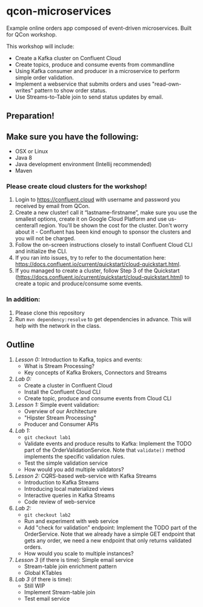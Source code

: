 # qcon-microservices
Example online orders app composed of event-driven microservices. Built for QCon workshop.

This workshop will include:

- Create a Kafka cluster on Confluent Cloud
- Create topics, produce and consume events from commandline
- Using Kafka consumer and producer in a microservice to perform simple order validation.
- Implement a webservice that submits orders and uses "read-own-writes" pattern to show order status.
- Use Streams-to-Table join to send status updates by email.


## Preparation!

## Make sure you have the following:
- OSX or Linux
- Java 8
- Java development environment (Intellij recommended)
- Maven

### Please create cloud clusters for the workshop!

1. Login to https://confluent.cloud with username and password you received by email from QCon.
2. Create a new cluster! call it “lastname-firstname”, make sure you
use the smallest options, create it on Google Cloud Platform and use
us-centeral1 region. You'll be shown the cost for the cluster. Don't
worry about it - Confluent has been kind enough to sponsor the
clusters and you will not be charged.
3. Follow the on-screen instructions closely to install Confluent
Cloud CLI and initialize the CLI.
4. If you ran into issues, try to refer to the documentation here:
https://docs.confluent.io/current/quickstart/cloud-quickstart.html.
5. If you managed to create a cluster, follow Step 3 of the Quickstart
(https://docs.confluent.io/current/quickstart/cloud-quickstart.html)
to create a topic and produce/consume some events.

### In addition:
1. Please clone this repository
2. Run `mvn dependency:resolve` to get dependencies in advance. This will help with the network in the class.


## Outline

1. *Lesson 0:* Introduction to Kafka, topics and events:
    - What is Stream Processing?
    - Key concepts of Kafka Brokers, Connectors and Streams
2. *Lab 0:* 
    - Create a cluster in Confluent Cloud
    - Install the Confluent Cloud CLI
    - Create topic, produce and consume events from Cloud CLI
3. *Lesson 1:* Simple event validation:
    - Overview of our Architecture
    - "Hipster Stream Processing"
    - Producer and Consumer APIs
4. *Lab 1:* 
    - `git checkout lab1`
    - Validate events and produce results to Kafka: Implement the TODO part of the OrderValidationService. Note that `validate()` method implements the specific validation rules.
    - Test the simple validation service
    - How would you add multiple validators?
5. *Lesson 2:* CQRS-based web-service with Kafka Streams
    - Introduction to Kafka Streams
    - Introducing local materialized views
    - Interactive queries in Kafka Streams
    - Code review of web-service
6. *Lab 2:*
    - `git checkout lab2`
    - Run and experiment with web service
    - Add "check for validation" endpoint: Implement the TODO part of the OrderService. Note that we already have a simple GET endpoint that gets any order, we need a new endpoint that only returns validated orders.
    - How would you scale to multiple instances?
7. *Lesson 3* (if there is time): Simple email service
    - Stream-table join enrichment pattern
    - Global KTables
8. *Lab 3* (if there is time):
    - Still WIP
    - Implement Stream-table join
    - Test email service




